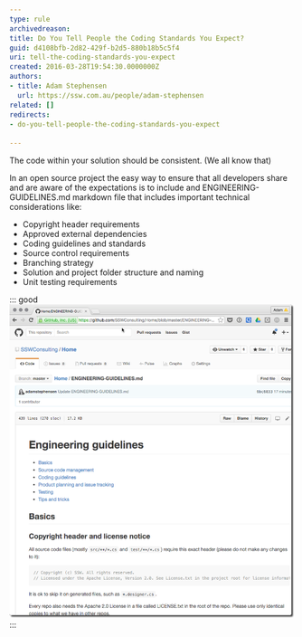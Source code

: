 ```yaml
---
type: rule
archivedreason: 
title: Do You Tell People the Coding Standards You Expect?
guid: d4108bfb-2d82-429f-b2d5-880b18b5c5f4
uri: tell-the-coding-standards-you-expect
created: 2016-03-28T19:54:30.0000000Z
authors:
- title: Adam Stephensen
  url: https://ssw.com.au/people/adam-stephensen
related: []
redirects:
- do-you-tell-people-the-coding-standards-you-expect

---
```


The code within your solution should be consistent. (We all know that)

In an open source project the easy way to ensure that all developers share and are aware of the expectations is to include and ENGINEERING-GUIDELINES.md markdown file that includes important technical considerations like:

<!--endintro-->



* Copyright header requirements
* Approved external dependencies
* Coding guidelines and standards
* Source control requirements
* Branching strategy
* Solution and project folder structure and naming
* Unit testing requirements



::: good  
![Figure: Good Example - Adding an ENGINEERING-GUIDELINES.md to your project clearly defines the engineering practices and guidelines that must be required for contributors pull requests to be accepted](/rules/tell-the-coding-standards-you-expect/guidelines-opensource.png)  
:::

